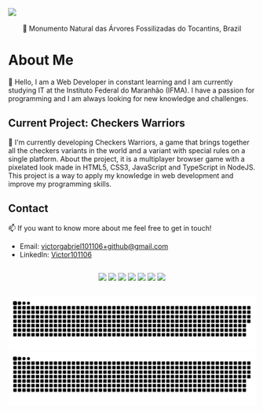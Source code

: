 <img src="banner.png">
<p align="center">📍 Monumento Natural das Árvores Fossilizadas do Tocantins, Brazil</p>

##

# About Me 

👋 Hello, I am a Web Developer in constant learning and I am currently studying IT at the Instituto Federal do Maranhão (IFMA). I have a passion for programming and I am always looking for new knowledge and challenges.

## Current Project: Checkers Warriors

🎯 I'm currently developing Checkers Warriors, a game that brings together all the checkers variants in the world and a variant with special rules on a single platform. About the project, it is a multiplayer browser game with a pixelated look made in HTML5, CSS3, JavaScript and TypeScript in NodeJS. This project is a way to apply my knowledge in web development and improve my programming skills.

## Contact

📫 If you want to know more about me feel free to get in touch!

- Email: victorgabriel101106+github@gmail.com
- LinkedIn: <a href="https://linkedin.com/in/Victor101106">Victor101106</a>

##

<div align="center">
  <img src="https://img.shields.io/badge/HTML5-E34F26?style=for-the-badge&logo=html5&logoColor=white">
  <img src="https://img.shields.io/badge/CSS3-1572B6?style=for-the-badge&logo=css3&logoColor=white">
  <img src="https://img.shields.io/badge/JavaScript-323330?style=for-the-badge&logo=javascript&logoColor=F7DF1E">
  <img src="https://img.shields.io/badge/Node.js-43853D?style=for-the-badge&logo=node.js&logoColor=white">
  <img src="https://img.shields.io/badge/TypeScript-007ACC?style=for-the-badge&logo=typescript&logoColor=white">
  <img src="https://img.shields.io/badge/Git-F05032.svg?style=for-the-badge&logo=Git&logoColor=white">
  <img src="https://img.shields.io/badge/Visual_Studio_Code-0078D4?style=for-the-badge&logo=visual%20studio%20code&logoColor=white">
</div>
    
##

![github contribution grid snake animation](https://raw.githubusercontent.com/Victor101106/Victor101106/output/github-contribution-grid-snake-dark.svg#gh-dark-mode-only)
![github contribution grid snake animation](https://raw.githubusercontent.com/Victor101106/Victor101106/output/github-contribution-grid-snake.svg#gh-light-mode-only)
